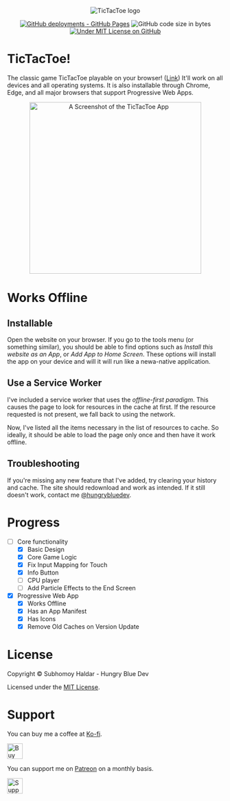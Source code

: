 <div align="center">
  <p>
    <img src="https://i.imgur.com/hkiL0Cf.png" alt="TicTacToe logo" />
  </p>
</div>

<div align="center">
  <p>
    <a href="https://hungrybluedev.github.io/hbd-tictactoe/"><img src="https://img.shields.io/github/deployments/hungrybluedev/hbd-tictactoe/github-pages?label=GitHub%20Pages" alt="GitHub deployments - GitHub Pages" /></a>
    <img src="https://img.shields.io/github/languages/code-size/hungrybluedev/hbd-tictactoe" alt="GitHub code size in bytes" />
    <a href="LICENSE"><img src="https://img.shields.io/github/license/hungrybluedev/hbd-tictactoe" alt="Under MIT License on GitHub" /></a>
  </p>
  </div>

# TicTacToe!

The classic game TicTacToe playable on your browser! ([Link](https://hungrybluedev.github.io/hbd-tictactoe/))
It'll work on all devices and all operating systems. It is also installable through Chrome, Edge, and all major browsers that support Progressive Web Apps.

<div align="center">
<p>
<a href="https://hungrybluedev.github.io/hbd-tictactoe/">
<img width="400px" src="https://i.imgur.com/dLJVHOJ.png" alt="A Screenshot of the TicTacToe App" />
</a>
</p>
</div>

# Works Offline

## Installable

Open the website on your browser. If you go to the tools menu (or something similar), you should be able to find options such as _Install this website as an App_, or _Add App to Home Screen_. These options will install the app on your device and will it will run like a newa-native application.

## Use a Service Worker

I've included a service worker that uses the _offline-first paradigm_.
This causes the page to look for resources in the cache at first.
If the resource requested is not present, we fall back to using the network.

Now, I've listed all the items necessary in the list of resources to cache.
So ideally, it should be able to load the page only once and then have it work offline.

## Troubleshooting

If you're missing any new feature that I've added, try clearing your history and cache.
The site should redownload and work as intended.
If it still doesn't work, contact me [@hungrybluedev](https://twitter.com/hungrybluedev/).

# Progress

- [ ] Core functionality
  - [x] Basic Design
  - [x] Core Game Logic
  - [x] Fix Input Mapping for Touch
  - [x] Info Button
  - [ ] CPU player
  - [ ] Add Particle Effects to the End Screen
- [x] Progressive Web App
  - [x] Works Offline
  - [x] Has an App Manifest
  - [x] Has Icons
  - [x] Remove Old Caches on Version Update
  
# License

Copyright &copy; Subhomoy Haldar - Hungry Blue Dev

Licensed under the [MIT License](LICENSE).

# Support

You can buy me a coffee at [Ko-fi](https://ko-fi.com/hungrybluedev).

<a href='https://ko-fi.com/I2I31TIDW' target='_blank'><img height='36' style='border:0px;height:36px;' src='https://cdn.ko-fi.com/cdn/kofi1.png?v=2' border='0' alt='Buy Me a Coffee at ko-fi.com' /></a>

You can support me on [Patreon](https://www.patreon.com/bePatron?u=24185563) on a monthly basis.

<a href="https://patreon.com/hungrybluedev">
  <img height="36" style='border:0px;height:36px;' src="https://c5.patreon.com/external/logo/become_a_patron_button@2x.png" border='0' alt='Support me on Patreon!' /?
</a>
